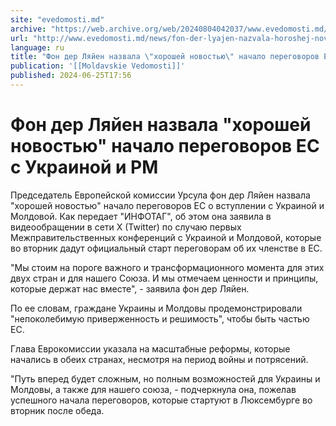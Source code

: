 ```yaml
---
site: "evedomosti.md"
archive: "https://web.archive.org/web/20240804042037/www.evedomosti.md/news/fon-der-lyajen-nazvala-horoshej-novostyu-nachalo-peregovorov"
url: "http://www.evedomosti.md/news/fon-der-lyajen-nazvala-horoshej-novostyu-nachalo-peregovorov"
language: ru
title: "Фон дер Ляйен назвала \"хорошей новостью\" начало переговоров ЕС с Украиной и РМ"
publication: '[[Moldavskie Vedomosti]]'
published: 2024-06-25T17:56
---
```


# Фон дер Ляйен назвала "хорошей новостью" начало переговоров ЕС с Украиной и РМ

Председатель Европейской комиссии Урсула фон дер Ляйен назвала "хорошей новостью" начало переговоров ЕС о вступлении с Украиной и Молдовой. Как передает "ИНФОТАГ", об этом она заявила в видеообращении в сети X (Twitter) по случаю первых Межправительственных конференций с Украиной и Молдовой, которые во вторник дадут официальный старт переговорам об их членстве в ЕС.

"Мы стоим на пороге важного и трансформационного момента для этих двух стран и для нашего Союза. И мы отмечаем ценности и принципы, которые держат нас вместе", - заявила фон дер Ляйен.

По ее словам, граждане Украины и Молдовы продемонстрировали "непоколебимую приверженность и решимость", чтобы быть частью ЕС.

Глава Еврокомиссии указала на масштабные реформы, которые начались в обеих странах, несмотря на период войны и потрясений.

"Путь вперед будет сложным, но полным возможностей для Украины и Молдовы, а также для нашего союза, - подчеркнула она, пожелав успешного начала переговоров, которые стартуют в Люксембурге во вторник после обеда.